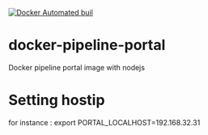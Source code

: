 [![Docker Automated buil](https://img.shields.io/docker/automated/jrottenberg/ffmpeg.svg?maxAge=2592000)](https://hub.docker.com/r/devopsopen/docker-pipeline-portal/)

# docker-pipeline-portal
Docker pipeline portal image with nodejs

# Setting hostip
for instance : export PORTAL_LOCALHOST=192.168.32.31  

